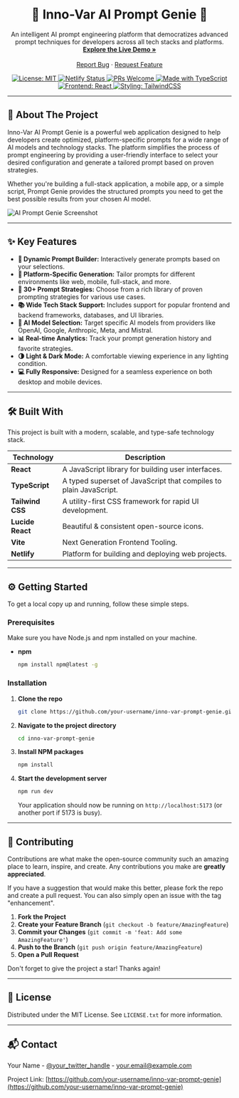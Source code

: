 <div align="center">
  <h1 align="center">🤖 Inno-Var AI Prompt Genie 🤖</h1>
  <p align="center">
    An intelligent AI prompt engineering platform that democratizes advanced prompt techniques for developers across all tech stacks and platforms.
    <br />
    <a href="https://inno-var-prompt-genie.netlify.app/"><strong>Explore the Live Demo »</strong></a>
    <br />
    <br />
    <a href="https://github.com/your-username/inno-var-prompt-genie/issues">Report Bug</a>
    ·
    <a href="https://github.com/your-username/inno-var-prompt-genie/issues">Request Feature</a>
  </p>
</div>

<!-- Badges -->
<div align="center">
  <a href="https://opensource.org/licenses/MIT">
    <img src="https://img.shields.io/badge/License-MIT-yellow.svg" alt="License: MIT">
  </a>
  <!-- YOUR LIVE NETLIFY BADGE -->
  <a href="https://app.netlify.com/projects/inno-var-prompt-genie/deploys">
    <img src="https://api.netlify.com/api/v1/badges/20e56943-252d-44b4-9cad-1cd060f26aae/deploy-status" alt="Netlify Status">
  </a>
  <a href="http://makeapullrequest.com">
     <img src="https://img.shields.io/badge/PRs-welcome-brightgreen.svg?style=flat-square" alt="PRs Welcome">
  </a>
   <a href="https://www.typescriptlang.org/">
    <img src="https://img.shields.io/badge/Made%20with-TypeScript-blue.svg" alt="Made with TypeScript">
  </a>
   <a href="https://reactjs.org/">
    <img src="https://img.shields.io/badge/Frontend-React-blue.svg?logo=react" alt="Frontend: React">
  </a>
  <a href="https://tailwindcss.com/">
    <img src="https://img.shields.io/badge/Styling-TailwindCSS-cyan.svg?logo=tailwind-css" alt="Styling: TailwindCSS">
  </a>
</div>

---

## 🚀 About The Project

Inno-Var AI Prompt Genie is a powerful web application designed to help developers create optimized, platform-specific prompts for a wide range of AI models and technology stacks. The platform simplifies the process of prompt engineering by providing a user-friendly interface to select your desired configuration and generate a tailored prompt based on proven strategies.

Whether you're building a full-stack application, a mobile app, or a simple script, Prompt Genie provides the structured prompts you need to get the best possible results from your chosen AI model.

![AI Prompt Genie Screenshot](https://imgur.com/eZxetD9.png) <!-- IMPORTANT: Replace with a real screenshot URL! -->

---

## ✨ Key Features

-   **🔧 Dynamic Prompt Builder:** Interactively generate prompts based on your selections.
-   **📱 Platform-Specific Generation:** Tailor prompts for different environments like web, mobile, full-stack, and more.
-   **🧠 30+ Prompt Strategies:** Choose from a rich library of proven prompting strategies for various use cases.
-   **📚 Wide Tech Stack Support:** Includes support for popular frontend and backend frameworks, databases, and UI libraries.
-   **🤖 AI Model Selection:** Target specific AI models from providers like OpenAI, Google, Anthropic, Meta, and Mistral.
-   **📊 Real-time Analytics:** Track your prompt generation history and favorite strategies.
-   **🌗 Light & Dark Mode:** A comfortable viewing experience in any lighting condition.
-   **💻 Fully Responsive:** Designed for a seamless experience on both desktop and mobile devices.

---

## 🛠️ Built With

This project is built with a modern, scalable, and type-safe technology stack.

| Technology      | Description                               |
| --------------- | ----------------------------------------- |
| **React**       | A JavaScript library for building user interfaces. |
| **TypeScript**  | A typed superset of JavaScript that compiles to plain JavaScript. |
| **Tailwind CSS**| A utility-first CSS framework for rapid UI development. |
| **Lucide React**| Beautiful & consistent open-source icons. |
| **Vite**        | Next Generation Frontend Tooling.          |
| **Netlify**     | Platform for building and deploying web projects. |

---

## ⚙️ Getting Started

To get a local copy up and running, follow these simple steps.

### Prerequisites

Make sure you have Node.js and npm installed on your machine.
-   **npm**
    ```sh
    npm install npm@latest -g
    ```

### Installation

1.  **Clone the repo**
    ```sh
    git clone https://github.com/your-username/inno-var-prompt-genie.git
    ```
2.  **Navigate to the project directory**
    ```sh
    cd inno-var-prompt-genie
    ```
3.  **Install NPM packages**
    ```sh
    npm install
    ```
4.  **Start the development server**
    ```sh
    npm run dev
    ```
    Your application should now be running on `http://localhost:5173` (or another port if 5173 is busy).

---

## 🤝 Contributing

Contributions are what make the open-source community such an amazing place to learn, inspire, and create. Any contributions you make are **greatly appreciated**.

If you have a suggestion that would make this better, please fork the repo and create a pull request. You can also simply open an issue with the tag "enhancement".

1.  **Fork the Project**
2.  **Create your Feature Branch** (`git checkout -b feature/AmazingFeature`)
3.  **Commit your Changes** (`git commit -m 'feat: Add some AmazingFeature'`)
4.  **Push to the Branch** (`git push origin feature/AmazingFeature`)
5.  **Open a Pull Request**

Don't forget to give the project a star! Thanks again!

---

## 📜 License

Distributed under the MIT License. See `LICENSE.txt` for more information.

---

## 📬 Contact

Your Name - [@your_twitter_handle](https://twitter.com/your_twitter_handle) - your.email@example.com

Project Link: [https://github.com/your-username/inno-var-prompt-genie](https://github.com/your-username/inno-var-prompt-genie)

